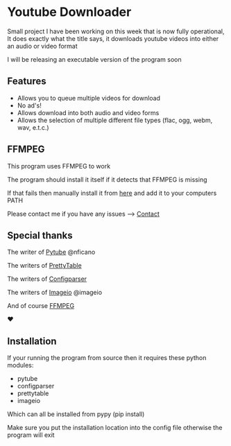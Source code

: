 # Youtube Downloader

Small project I have been working on this week that is now fully operational, It does exactly what the title
says, it downloads youtube videos into either an audio or video format

I will be releasing an executable version of the program soon 

## Features

* Allows you to queue multiple videos for download
* No ad's!
* Allows download into both audio and video forms
* Allows the selection of multiple different file types (flac, ogg, webm, wav, e.t.c.)

## FFMPEG

This program uses FFMPEG to work

The program should install it itself if it detects that FFMPEG is missing

If that fails then manually install it from [here](https://ffmpeg.zeranoe.com/builds/) and add it to your 
computers PATH

Please contact me if you have any issues --> [Contact](http://merhlim.me/)

## Special thanks

The writer of [Pytube](https://pypi.org/project/pytube/) @nficano

The writers of [PrettyTable](https://pypi.org/project/PrettyTable/) 

The writers of [Configparser](https://pypi.org/project/configparser/)

The writers of [Imageio](https://pypi.org/project/imageio/) @imageio

And of course [FFMPEG](https://ffmpeg.zeranoe.com/builds/)

:heart:

## Installation

If your running the program from source then it requires these python modules:
* pytube
* configparser
* prettytable
* imageio

Which can all be installed from pypy (pip install)

Make sure you put the installation location into the config file otherwise the program will exit
